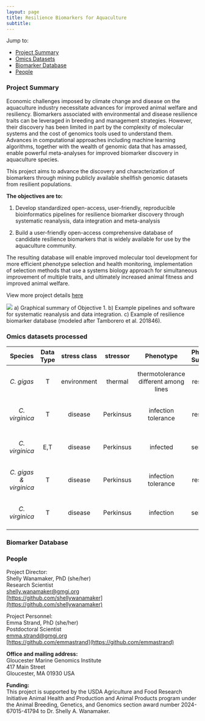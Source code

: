 ```yaml
---
layout: page
title: Resilience Biomarkers for Aquaculture
subtitle:
---
```


Jump to:  
- [Project Summary](#project-summary)
- [Omics Datasets](#omics-datasets)
- [Biomarker Database](#biomarker-database)
- [People](#people)

### Project Summary

Economic challenges imposed by climate change and disease on the aquaculture industry
necessitate advances for improved animal welfare and resiliency. Biomarkers associated with
environmental and disease resilience traits can be leveraged in breeding and management
strategies. However, their discovery has been limited in part by the complexity of molecular
systems and the cost of genomics tools used to understand them. Advances in computational
approaches including machine learning algorithms, together with the wealth of genomic data that
has amassed, enable powerful meta-analyses for improved biomarker discovery in aquaculture
species.

This project aims to advance the discovery and characterization of biomarkers
through mining publicly available shellfish genomic datasets from resilient populations.

**The objectives are to:**

1) Develop standardized open-access, user-friendly, reproducible bioinformatics pipelines for resilience biomarker discovery through systematic reanalysis, data integration and meta-analysis  

2) Build a user-friendly open-access comprehensive database of candidate resilience biomarkers that is widely available for use by the aquaculture community.

The resulting database will enable improved molecular tool development for more efficient
phenotype selection and health monitoring, implementation of selection methods that use a systems biology approach for simultaneous
improvement of multiple traits, and ultimately increased animal fitness and improved animal welfare.

View more project details [here](https://github.com/Resilience-Biomarkers-for-Aquaculture/Resilience-Biomarkers-for-Aquaculture.github.io/blob/master/docs/ProjectSummaryandNarrative.pdf)

![](https://raw.githubusercontent.com/Resilience-Biomarkers-for-Aquaculture/Resilience-Biomarkers-for-Aquaculture.github.io/master/img/fig1.png)
a) Graphical summary of Objective 1. b) Example pipelines and software for systematic reanalysis and data integration. c) Example of resilience biomarker database (modeled after Tamborero et al. 201846).

### Omics datasets processed

**Species**|**Data Type**|**stress class**|**stressor**|**Phenotype**|**Phenotpe Summary**|**Reference**|**DOI**|**SRA links**|**meta data file**|**counts table**|**DEG data**
:-----:|:-----:|:-----:|:-----:|:-----:|:-----:|:-----:|:-----:|:-----:|:-----:|:-----:|:-----:
_C. gigas_|T|environment|thermal |thermotolerance different among lines|resilience| Arredondo-Espinoza _et al._2023|[https://doi.org/10.1016/j.cbd.2023.101089](https://doi.org/10.1016/j.cbd.2023.101089)|[https://www.ncbi.nlm.nih.gov/biosample?LinkName=bioproject_biosample_all&from_uid=516210](https://www.ncbi.nlm.nih.gov/biosample?LinkName=bioproject_biosample_all&from_uid=516210)|[SraRunTable.csv](https://raw.githubusercontent.com/Resilience-Biomarkers-for-Aquaculture/Cgigas_denovotranscript/refs/heads/main/data/SraRunTable.csv) | |
_C. virginica_|T|disease|Perkinsus|infection tolerance|resilience|Proestou _et al._ 2023|[https://doi.org/10.3389/fgene.2023.1054558](https://doi.org/10.3389/fgene.2023.1054558)|[https://www.ncbi.nlm.nih.gov/sra?LinkName=bioproject_sra_all&from_uid=894694](https://www.ncbi.nlm.nih.gov/sra?LinkName=bioproject_sra_all&from_uid=894694)| | |
_C. virginica_|E,T|disease|Perkinsus|infected|sensitivity|Johnson _et al._ 2020|[https://doi.org/10.3389/fmars.2020.00598](https://doi.org/10.3389/fmars.2020.00598)|[https://www.ncbi.nlm.nih.gov/sra?LinkName=bioproject_sra_all&from_uid=604121](https://www.ncbi.nlm.nih.gov/sra?LinkName=bioproject_sra_all&from_uid=604121)| | |
_C. gigas & virginica_|T|disease|Perkinsus|infection tolerance|resilience|Chan _et al._ 2021|[10.3389/fgene.2021.795706](10.3389/fgene.2021.795706)|[https://www.ncbi.nlm.nih.gov/sra?LinkName=biosample_sra&from_uid=11031730](https://www.ncbi.nlm.nih.gov/sra?LinkName=biosample_sra&from_uid=11031730)| | |
_C. virginica_|T|disease|Perkinsus|infection |sensitivity|Sullivan and Proestou 2021|[https://doi.org/10.1016/j.aquaculture.2021.736831](https://doi.org/10.1016/j.aquaculture.2021.736831)|[https://www.ncbi.nlm.nih.gov/sra/?term=PRJNA691949](https://www.ncbi.nlm.nih.gov/sra/?term=PRJNA691949)| | |

### Biomarker Database

### People
Project Director:  
Shelly Wanamaker, PhD (she/her)  
Research Scientist  
[shelly.wanamaker@gmgi.org](mailto:shelly.wanamaker@gmgi.org)  
[https://github.com/shellywanamaker](https://github.com/shellywanamaker)

Project Personnel:  
Emma Strand, PhD (she/her)  
Postdoctoral Scientist  
[emma.strand@gmgi.org](mailto:emma.strand@gmgi.org)  
[https://github.com/emmastrand](https://github.com/emmastrand)

 **Office and mailing address:**  
Gloucester Marine Genomics Institute  
417 Main Street  
Gloucester, MA 01930 USA  

**Funding:**  
This project is supported by the USDA Agriculture and Food Research Initiative Animal Health and Production and Animal Products program under the Animal Breeding, Genetics, and Genomics section award number 2024-67015-41794 to Dr. Shelly A. Wanamaker.
